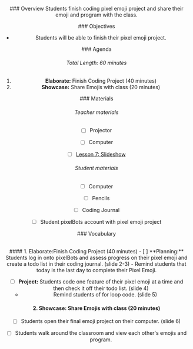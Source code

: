 <header title='Showcase Pixel Emojis' subtitle='Lesson 7'/>

<notable>

<iconp src='/icons/activity.png'>### Overview</iconp>
Students finish coding pixel emoji project and share their emoji and program with the class.




<iconp src='/icons/objectives.png'>### Objectives</iconp>
- Students will be able to finish their pixel emoji project.



<iconp src='/icons/agenda.png'>### Agenda</iconp>
###### Total Length: 60 minutes
1. **Elaborate:** Finish Coding Project (40 minutes)
1. **Showcase:** Share Emojis with class (20 minutes)




<note>

<iconp src='/icons/materials.png'>### Materials</iconp>

###### Teacher materials
- [ ] Projector
- [ ] Computer
- [ ] [Lesson 7: Slideshow][slideshow]


###### Student materials
- [ ] Computer
- [ ] Pencils
- [ ] Coding Journal
- [ ] Student pixelBots account with pixel emoji project


<iconp src='/icons/vocab.png'>### Vocabulary</iconp>


</note>

<br/>
#### 1. Elaborate:Finish Coding Project (40 minutes)
- [ ] **Planning:** Students log in onto pixelBots and assess progress on their pixel emoji and create a todo list in their coding journal. (slide 2-3)
  - Remind students that today is the last day to complete their Pixel Emoji.

- [ ] **Project:** Students code one feature of their pixel emoji at a time and then check it off their todo list. (slide 4)
  - Remind students of for loop code. (slide 5)

#### 2. Showcase: Share Emojis with class (20 minutes)
- [ ] Students open their final emoji project on their computer. (slide 6)
- [ ] Students walk around the classroom and view each other's emojis and program.










</notable>

[slideshow]: https://docs.google.com/presentation/d/1BQj0vnVxf4hdrzebcMh6bXWmz0fNVN9Xgww6nOlL2FE/edit?usp=sharing
